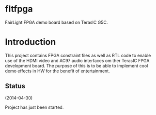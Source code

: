 fltfpga
=======

FairLight FPGA demo board based on TerasIC G5C.

# Introduction #
This project contains FPGA constraint files as well as RTL code to
enable use of the HDMI video and AC97 audio interfaces om ther TerasIC
FPGA development board. The purpose of this is to be able to implement
cool demo effects in HW for the benefit of entertainment.

## Status ##
(2014-04-30)

Project has just been started.


